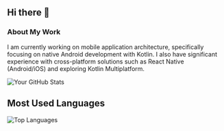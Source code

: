 ## Hi there 👋

<!--
**karthiganesan90/karthiganesan90** is a ✨ _special_ ✨ repository because its `README.md` (this file) appears on your GitHub profile.

Here are some ideas to get you started:

- 🔭 I’m currently working on 
- 🌱 I’m currently learning ...
- 👯 I’m looking to collaborate on ...
- 🤔 I’m looking for help with ...
- 💬 Ask me about ...
- 📫 How to reach me: ...
- 😄 Pronouns: ...
- ⚡ Fun fact: ...
-->

### About My Work

I am currently working on mobile application architecture, specifically focusing on native Android development with Kotlin. I also have significant experience with cross-platform solutions such as React Native (Android/iOS) and exploring Kotlin Multiplatform.


<img src="https://github-readme-stats.vercel.app/api?username=karthiganesan90&show_icons=true&theme=dark" alt="Your GitHub Stats" />

## Most Used Languages

<img src="https://github-readme-stats.vercel.app/api/top-langs/?username=karthiganesan90&layout=compact&theme=dark" alt="Top Languages" />
